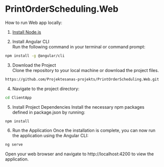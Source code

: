 # PrintOrderScheduling.Web
How to run Web app locally:

1. [Install Node.js](https://nodejs.org/en/download/)

2. Install Angular CLI<br>
Run the following command in your terminal or command prompt: 
```sh
npm install -g @angular/cli
```

3. Download the Project<br>
Clone the repository to your local machine or download the project files.
```sh
https://github.com/Projektesanas-projekts/PrintOrderScheduling.Web.git
```
4. Navigate to the project directory:
```sh
cd ClientApp
```

5. Install Project Dependencies
Install the necessary npm packages defined in package.json by running:
```sh
npm install
```

6. Run the Application
Once the installation is complete, you can now run the application using the Angular CLI:
```sh
ng serve
```


Open your web browser and navigate to http://localhost:4200 to view the application.
